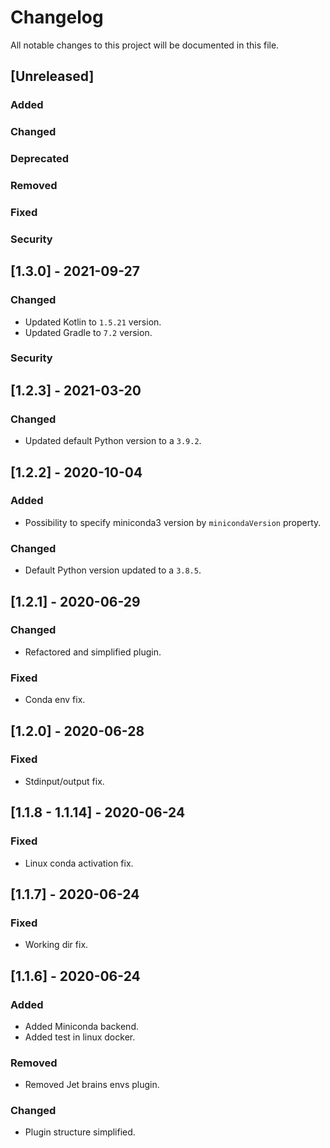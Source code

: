 # Changelog
All notable changes to this project will be documented in this file.

## [Unreleased]
### Added

### Changed

### Deprecated

### Removed

### Fixed

### Security

## [1.3.0] - 2021-09-27
### Changed
- Updated Kotlin to `1.5.21` version.
- Updated Gradle to `7.2` version.


### Security

## [1.2.3] - 2021-03-20
### Changed
- Updated default Python version to a `3.9.2`.

## [1.2.2] - 2020-10-04
### Added
- Possibility to specify miniconda3 version by `minicondaVersion` property.


### Changed
- Default Python version updated to a `3.8.5`.

## [1.2.1] - 2020-06-29
### Changed
- Refactored and simplified plugin. 


### Fixed
- Conda env fix.

## [1.2.0] - 2020-06-28
### Fixed
- Stdinput/output fix.

## [1.1.8 - 1.1.14] - 2020-06-24
### Fixed
- Linux conda activation fix.

## [1.1.7] - 2020-06-24
### Fixed
- Working dir fix.

## [1.1.6] - 2020-06-24
### Added
- Added Miniconda backend.
- Added test in linux docker.


### Removed
- Removed Jet brains envs plugin. 


### Changed
- Plugin structure simplified.